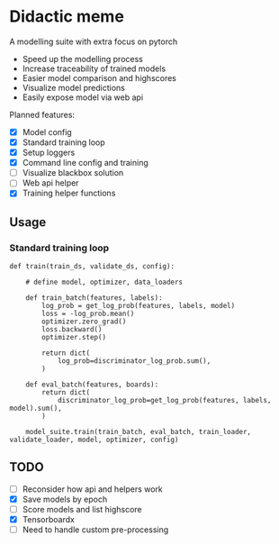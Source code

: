 # Didactic meme
A modelling suite with extra focus on pytorch

* Speed up the modelling process
* Increase traceability of trained models
* Easier model comparison and highscores
* Visualize model predictions
* Easily expose model via web api

Planned features:
- [x] Model config
- [x] Standard training loop
- [x] Setup loggers
- [x] Command line config and training
- [ ] Visualize blackbox solution
- [ ] Web api helper
- [x] Training helper functions

## Usage

### Standard training loop

    def train(train_ds, validate_ds, config):

        # define model, optimizer, data_loaders

        def train_batch(features, labels):
            log_prob = get_log_prob(features, labels, model)
            loss = -log_prob.mean()
            optimizer.zero_grad()
            loss.backward()
            optimizer.step()

            return dict(
                log_prob=discriminator_log_prob.sum(),
            )

        def eval_batch(features, boards):
            return dict(
                discriminator_log_prob=get_log_prob(features, labels, model).sum(),
            )

        model_suite.train(train_batch, eval_batch, train_loader, validate_loader, model, optimizer, config)


## TODO

- [ ] Reconsider how api and helpers work
- [x] Save models by epoch
- [ ] Score models and list highscore
- [x] Tensorboardx
- [ ] Need to handle custom pre-processing
